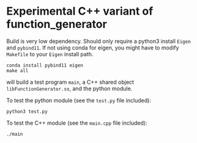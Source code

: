 # Experimental C++ variant of function_generator

Build is very low dependency. Should only require a python3 install `Eigen` and `pybind11`.
If not using conda for eigen, you might have to modify `Makefile` to your `Eigen` install path.
```
conda install pybind11 eigen
make all
```
will build a test program `main`, a C++ shared object `libFunctionGenerator.so`, and the python module.

To test the python module (see the `test.py` file included):
```
python3 test.py
```

To test the C++ module (see the `main.cpp` file included):
```
./main
```
